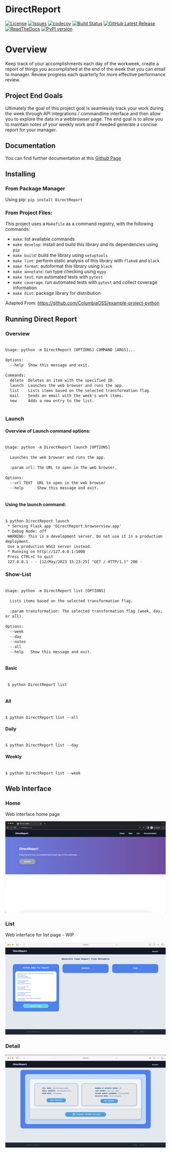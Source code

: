 # DirectReport



[![License](https://img.shields.io/github/license/chriswebb09/DirectReport)](https://raw.githubusercontent.com/chriswebb09/DirectReport/main/LICENSE)
[![Issues](https://img.shields.io/github/issues/chriswebb09/DirectReport)](https://github.com/chriswebb09/DirectReport/issues)
[![codecov](https://codecov.io/gh/chriswebb09/DirectReport/branch/main/graph/badge.svg?token=E802G1JVJ5)](https://app.codecov.io/gh/chriswebb09/DirectReport)
[![Build Status](https://github.com/ColumbiaOSS/project-proposals-s2023/workflows/Build%20Status/badge.svg?branch=main)](https://github.com/chriswebb09/DirectReport/actions?query=workflow%3A%22Build+Status%22)
[![GitHub Latest Release](https://img.shields.io/github/v/release/chriswebb09/DirectReport?logo=github)](https://github.com/chriswebb09/DirectReport/releases/latest)
[![ReadTheDocs](https://readthedocs.org/projects/directreport/badge/?version=latest)](https://readthedocs.org/projects/directreport/)
[![PyPI version](https://badge.fury.io/py/DirectReport.svg)](https://badge.fury.io/py/DirectReport)


# Overview

Keep track of your accomplishments each day of the workweek, create a report of things you accomplished at the end of the week that you can email to manager.  Review progress each quarterly for more effective performance review.

## Project End Goals 

Ultimately the goal of this project goal is seamlessly track your work during the week through API integrations / commandline interface and then allow you to explore the data in a webbrowser page. The end goal is to allow you to maintain notes of your weekly work and if needed generate a concise report for your manager. 

## Documentation 

You can find further documentation at this [Github Page](https://chriswebb09.github.io/DirectReport/)

## Installing

### From Package Manager 

Using pip: 
`pip install DirectReport`

### From Project Files: 

This project uses a `Makefile` as a command registry, with the following commands:
- `make`: list available commands
- `make develop`: install and build this library and its dependencies using `pip`
- `make build`: build the library using `setuptools`
- `make lint`: perform static analysis of this library with `flake8` and `black`
- `make format`: autoformat this library using `black`
- `make annotate`: run type checking using `mypy`
- `make test`: run automated tests with `pytest`
- `make coverage`: run automated tests with `pytest` and collect coverage information
- `make dist`: package library for distribution

Adapted From: https://github.com/ColumbiaOSS/example-project-python

## Running Direct Report

### Overview

```

Usage: python -m DirectReport [OPTIONS] COMMAND [ARGS]...

Options:
  --help  Show this message and exit.

Commands:
  delete  Deletes an item with the specified ID.
  launch  Launches the web browser and runs the app.
  list    Lists items based on the selected transformation flag.
  mail    Sends an email with the week's work items.
  new     Adds a new entry to the list.
  
```

### Launch

#### Overview of Launch command options:

```

Usage: python -m DirectReport launch [OPTIONS]

  Launches the web browser and runs the app.

  :param url: The URL to open in the web browser.

Options:
  --url TEXT  URL to open in the web browser
  --help      Show this message and exit.
  
```

#### Using the launch command: 

```

$ python DirectReport launch
 * Serving Flask app 'DirectReport.browserview.app'
 * Debug mode: off
 WARNING: This is a development server. Do not use it in a production deployment. 
 Use a production WSGI server instead.
 * Running on http://127.0.0.1:5000
 Press CTRL+C to quit
 127.0.0.1 - - [12/May/2023 15:23:25] "GET / HTTP/1.1" 200 -

```

### Show-List

```

Usage: python -m DirectReport list [OPTIONS]

  Lists items based on the selected transformation flag.

  :param transformation: The selected transformation flag (week, day, or all).

Options:
  --week
  --day
  --notes
  --all
  --help   Show this message and exit.
 
```

#### Basic

```

 $ python DirectReport list
 
```


#### All

```

$ python DirectReport list --all

 ```
 
#### Daily
 
 ```
 
$ python DirectReport list --day

```

#### Weekly

```

$ python DirectReport list --week

```

## Web Interface

### Home

Web interface home page

![Screenshot home page for web interface.](DirectReport/assets/main_launch.png)

### List

Web interface for list page - WIP

![Screenshot list page for web interface.](DirectReport/assets/web_interface2.png)

### Detail

![Screenshot detail page for web interface.](DirectReport/assets/web_interface3.png)

